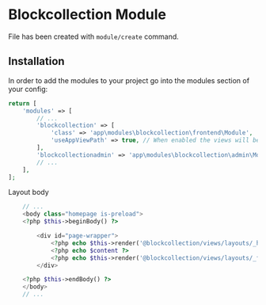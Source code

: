 # Blockcollection Module
 
File has been created with `module/create` command. 
 
## Installation

In order to add the modules to your project go into the modules section of your config:

```php
return [
    'modules' => [
        // ...
        'blockcollection' => [
            'class' => 'app\modules\blockcollection\frontend\Module',
            'useAppViewPath' => true, // When enabled the views will be looked up in the @app/views folder, otherwise the views shipped with the module will be used.
        ],
        'blockcollectionadmin' => 'app\modules\blockcollection\admin\Module',
        // ...
    ],
];
```

Layout body
```php
    // ...
    <body class="homepage is-preload">
    <?php $this->beginBody() ?>

        <div id="page-wrapper">
            <?php echo $this->render('@blockcollection/views/layouts/_header') ?>
            <?php echo $content ?>
            <?php echo $this->render('@blockcollection/views/layouts/_footer') ?>
        </div>

    <?php $this->endBody() ?>
    </body>
    // ...
```
